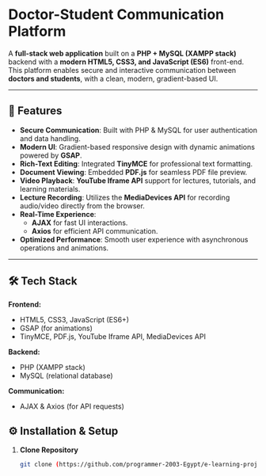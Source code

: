 # Doctor-Student Communication Platform

A **full-stack web application** built on a **PHP + MySQL (XAMPP stack)** backend with a **modern HTML5, CSS3, and JavaScript (ES6)** front-end.  
This platform enables secure and interactive communication between **doctors and students**, with a clean, modern, gradient-based UI.

---

## 🚀 Features

- **Secure Communication**: Built with PHP & MySQL for user authentication and data handling.
- **Modern UI**: Gradient-based responsive design with dynamic animations powered by **GSAP**.
- **Rich-Text Editing**: Integrated **TinyMCE** for professional text formatting.
- **Document Viewing**: Embedded **PDF.js** for seamless PDF file preview.
- **Video Playback**: **YouTube Iframe API** support for lectures, tutorials, and learning materials.
- **Lecture Recording**: Utilizes the **MediaDevices API** for recording audio/video directly from the browser.
- **Real-Time Experience**:
  - **AJAX** for fast UI interactions.
  - **Axios** for efficient API communication.
- **Optimized Performance**: Smooth user experience with asynchronous operations and animations.

---

## 🛠️ Tech Stack

**Frontend:**
- HTML5, CSS3, JavaScript (ES6+)
- GSAP (for animations)
- TinyMCE, PDF.js, YouTube Iframe API, MediaDevices API

**Backend:**
- PHP (XAMPP stack)
- MySQL (relational database)

**Communication:**
- AJAX & Axios (for API requests)



## ⚙️ Installation & Setup

1. **Clone Repository**
   ```bash
   git clone (https://github.com/programmer-2003-Egypt/e-learning-project
   ```
